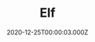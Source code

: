 ---
title: "Elf"
year: 2003
date: 2020-12-25T00:00:03.000Z
permalink: /almanac/movies/2020-12-25-elf/index.html
link: https://letterboxd.com/rknightuk/film/elf/2/
rating: 3
tmdbid: 10719
---